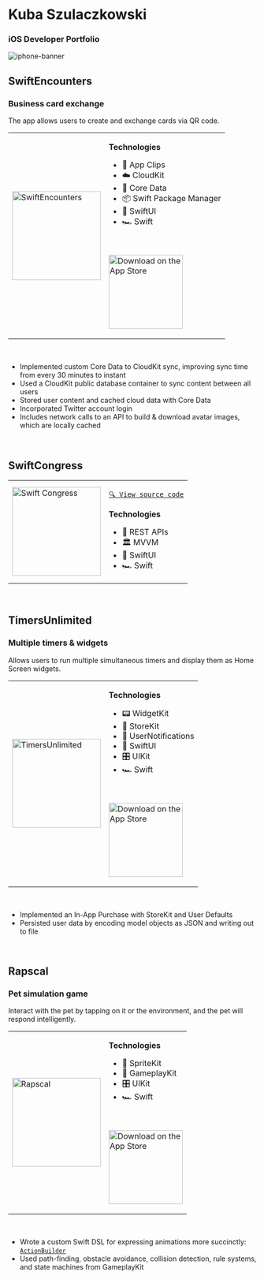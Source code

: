 # Kuba Szulaczkowski
### iOS Developer Portfolio
![iphone-banner](https://user-images.githubusercontent.com/945761/223170235-c4bac54f-871f-44bb-9fca-e9a86db75527.jpeg)

## SwiftEncounters
### Business card exchange
The app allows users to create and exchange cards via QR code.

<table>
<tr>
<td>

<img width="180" alt="SwiftEncounters" src="https://user-images.githubusercontent.com/945761/224568067-39a89bfc-8531-450f-a4e1-ac89b4422258.png"/>

</td>
<td>

**Technologies**
- 📎 App Clips
- ☁️ CloudKit
- 💾 Core Data
- 📦 Swift Package Manager
- 📐 SwiftUI
- 🏎️ Swift

<br>

<a href="https://apps.apple.com/us/app/swiftencounters/id1635827235" target="_blank"><img width="150" alt="Download on the App Store" src="https://developer.apple.com/assets/elements/badges/download-on-the-app-store.svg"/></a>

</td>
</tr>
</table>
<br>

- Implemented custom Core Data to CloudKit sync, improving sync time from every 30 minutes to instant
- Used a CloudKit public database container to sync content between all users
- Stored user content and cached cloud data with Core Data
- Incorporated Twitter account login
- Includes network calls to an API to build & download avatar images, which are locally cached

<br>

## SwiftCongress

<table>
<tr>
<td>
      
<img width="180" alt="Swift Congress" src="https://user-images.githubusercontent.com/945761/224567109-99410aa4-1006-4452-b4d6-6d7b3bd23870.png"/>
      
</td>
<td>
      
[`🔍 View source code`](https://github.com/coughski/SwiftCongress)

**Technologies**
- 🔁 REST APIs
- 🏛️ MVVM
- 📐 SwiftUI
- 🏎️ Swift
      
</td>
</tr>
</table>

<br>

## TimersUnlimited
### Multiple timers & widgets

Allows users to run multiple simultaneous timers and display them as Home Screen widgets.

<table>
<tr>
<td>

<img width="180" alt="TimersUnlimited" src="https://user-images.githubusercontent.com/945761/224740816-7f7f63b6-290e-4e1d-ab3f-74fc7b8e1818.png"/>

</td>

<td>

**Technologies**
- 📟 WidgetKit
- 🛒 StoreKit
- 🔔 UserNotifications
- 📐 SwiftUI
- 🎛️ UIKit
- 🏎️ Swift

<br>

<a href="https://apps.apple.com/us/app/timersunlimited/id1551693659" target="_blank"><img width="150" alt="Download on the App Store" src="https://developer.apple.com/assets/elements/badges/download-on-the-app-store.svg"/></a>

</td>
</tr>
</table>
<br>

- Implemented an In-App Purchase with StoreKit and User Defaults
- Persisted user data by encoding model objects as JSON and writing out to file

<br>

## Rapscal
### Pet simulation game

Interact with the pet by tapping on it or the environment, and the pet will respond intelligently.

<table>
<tr>
<td>

<img width="180" alt="Rapscal" src="https://user-images.githubusercontent.com/945761/224750228-3b348865-d658-484d-b3e1-4d17eebdfc72.png"/>

</td>

<td>

**Technologies**
- 👾 SpriteKit
- 🎲 GameplayKit
- 🎛️ UIKit
- 🏎️ Swift

<br>

<a href="https://apps.apple.com/us/app/rapscal/id1599032411" target="_blank"><img width="150" alt="Download on the App Store" src="https://developer.apple.com/assets/elements/badges/download-on-the-app-store.svg"/></a>

</td>
</tr>
</table>
<br>

- Wrote a custom Swift DSL for expressing animations more succinctly: [`ActionBuilder`](https://github.com/coughski/ActionBuilder)
- Used path-finding, obstacle avoidance, collision detection, rule systems, and state machines from GameplayKit

<br>
